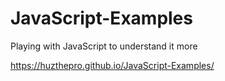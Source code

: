 # JavaScript-Examples

Playing with JavaScript to understand it more

https://huzthepro.github.io/JavaScript-Examples/
